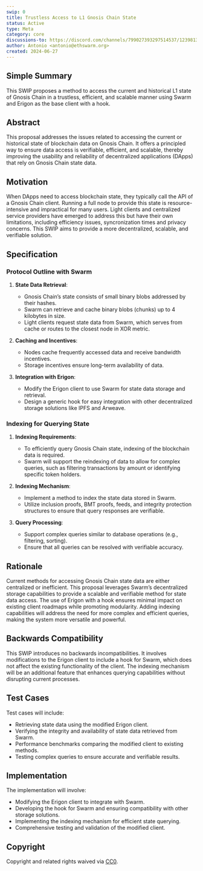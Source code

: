 ```yaml
---
swip: 0
title: Trustless Access to L1 Gnosis Chain State
status: Active
type: Meta
category: core
discussions-to: https://discord.com/channels/799027393297514537/1239813439136993280
author: Antonio <antonio@ethswarm.org>
created: 2024-06-27
---
```


## Simple Summary
This SWIP proposes a method to access the current and historical L1 state of Gnosis Chain in a trustless, efficient, and scalable manner using Swarm and Erigon as the base client with a hook.

## Abstract
This proposal addresses the issues related to accessing the current or historical state of blockchain data on Gnosis Chain. It offers a principled way to ensure data access is verifiable, efficient, and scalable, thereby improving the usability and reliability of decentralized applications (DApps) that rely on Gnosis Chain state data.

## Motivation
When DApps need to access blockchain state, they typically call the API of a Gnosis Chain client. Running a full node to provide this state is resource-intensive and impractical for many users. Light clients and centralized service providers have emerged to address this but have their own limitations, including efficiency issues, syncronization times and privacy concerns. This SWIP aims to provide a more decentralized, scalable, and verifiable solution.

## Specification
### Protocol Outline with Swarm
1. **State Data Retrieval**:
    - Gnosis Chain’s state consists of small binary blobs addressed by their hashes.
    - Swarm can retrieve and cache binary blobs (chunks) up to 4 kilobytes in size.
    - Light clients request state data from Swarm, which serves from cache or routes to the closest node in XOR metric.

2. **Caching and Incentives**:
    - Nodes cache frequently accessed data and receive bandwidth incentives.
    - Storage incentives ensure long-term availability of data.

3. **Integration with Erigon**:
    - Modify the Erigon client to use Swarm for state data storage and retrieval.
    - Design a generic hook for easy integration with other decentralized storage solutions like IPFS and Arweave.

### Indexing for Querying State
1. **Indexing Requirements**:
    - To efficiently query Gnosis Chain state, indexing of the blockchain data is required.
    - Swarm will support the reindexing of data to allow for complex queries, such as filtering transactions by amount or identifying specific token holders.

2. **Indexing Mechanism**:
    - Implement a method to index the state data stored in Swarm.
    - Utilize inclusion proofs, BMT proofs, feeds, and integrity protection structures to ensure that query responses are verifiable.

3. **Query Processing**:
    - Support complex queries similar to database operations (e.g., filtering, sorting).
    - Ensure that all queries can be resolved with verifiable accuracy.

## Rationale
Current methods for accessing Gnosis Chain state data are either centralized or inefficient. This proposal leverages Swarm’s decentralized storage capabilities to provide a scalable and verifiable method for state data access. The use of Erigon with a hook ensures minimal impact on existing client roadmaps while promoting modularity. Adding indexing capabilities will address the need for more complex and efficient queries, making the system more versatile and powerful.

## Backwards Compatibility
This SWIP introduces no backwards incompatibilities. It involves modifications to the Erigon client to include a hook for Swarm, which does not affect the existing functionality of the client. The indexing mechanism will be an additional feature that enhances querying capabilities without disrupting current processes.

## Test Cases
Test cases will include:
- Retrieving state data using the modified Erigon client.
- Verifying the integrity and availability of state data retrieved from Swarm.
- Performance benchmarks comparing the modified client to existing methods.
- Testing complex queries to ensure accurate and verifiable results.

## Implementation
The implementation will involve:
- Modifying the Erigon client to integrate with Swarm.
- Developing the hook for Swarm and ensuring compatibility with other storage solutions.
- Implementing the indexing mechanism for efficient state querying.
- Comprehensive testing and validation of the modified client.

## Copyright
Copyright and related rights waived via [CC0](https://creativecommons.org/publicdomain/zero/1.0/).